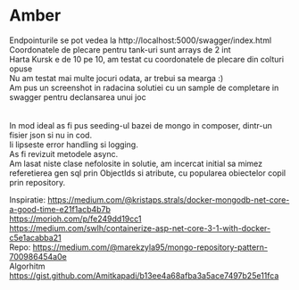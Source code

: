 # Amber
Endpointurile se pot vedea la http://localhost:5000/swagger/index.html<br/>
Coordonatele de plecare pentru tank-uri sunt arrays de 2 int<br/>
Harta Kursk e de 10 pe 10, am testat cu coordonatele de plecare din colturi opuse<br/>
Nu am testat mai multe jocuri odata, ar trebui sa mearga :)<br/>
Am pus un screenshot in radacina solutiei cu un sample de completare in swagger pentru declansarea unui joc<br/>
<br/>
<br/>
In mod ideal as fi pus seeding-ul bazei de mongo in composer, dintr-un fisier json si nu in cod.<br/>
Ii lipseste error handling si logging.<br/>
As fi revizuit metodele async.<br/>
Am lasat niste clase nefolosite in solutie, am incercat initial sa mimez referetierea gen sql prin ObjectIds si atribute, cu popularea obiectelor copil prin repository.

Inspiratie:
https://medium.com/@kristaps.strals/docker-mongodb-net-core-a-good-time-e21f1acb4b7b<br/>
https://morioh.com/p/fe249dd19cc1<br/>
https://medium.com/swlh/containerize-asp-net-core-3-1-with-docker-c5e1acabba21<br/>
Repo: https://medium.com/@marekzyla95/mongo-repository-pattern-700986454a0e<br/>
Algorhitm https://gist.github.com/Amitkapadi/b13ee4a68afba3a5ace7497b25e11fca<br/>
